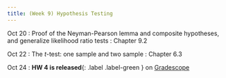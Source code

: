 ```yaml
---
title: (Week 9) Hypothesis Testing
---
```


Oct 20
: Proof of the Neyman-Pearson lemma and composite hypotheses, and generalize likelihood ratio tests
  : Chapter 9.2

Oct 22
: The *t*-test: one sample and two sample
  : Chapter 6.3

Oct 24
: **HW 4 is released**{: .label .label-green } on [Gradescope](https://www.gradescope.com/courses/1094791)
